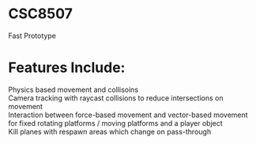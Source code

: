 # CSC8507
Fast Prototype


# Features Include:  
Physics based movement and collisoins  
Camera tracking with raycast collisions to reduce intersections on movement  
Interaction between force-based movement and vector-based movement for fixed rotating platforms / moving platforms and a player object  
Kill planes with respawn areas which change on pass-through  
